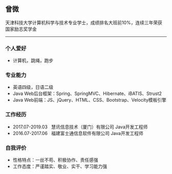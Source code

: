 
## 曾微

天津科技大学计算机科学与技术专业学士，成绩排名大班前10%，连续三年荣获国家励志奖学金

---

### 个人爱好

* 计算机，跳绳，跑步

### 专业能力

* 英语四级，日语二级
* Java Web后台框架：Spring、SpringMVC、Hibernate、iBATIS、Strust2
* Java Web前端：JS、jQuery、HTML、CSS、Bootstrap、Velocity模板引擎


### 工作经历

* 2017.07-2019.03&nbsp;&nbsp;&nbsp;慧讯信息技术（厦门）有限公司 Java开发工程师
* 2016.07-2017.06&nbsp;&nbsp;&nbsp;福建富士通信息软件有限公司 Java开发工程师

### 自我评价

* 性格特点：一丝不苟、积极协作、责任感强
* 工作态度：严谨踏实、敬业、实干、学习能力强

